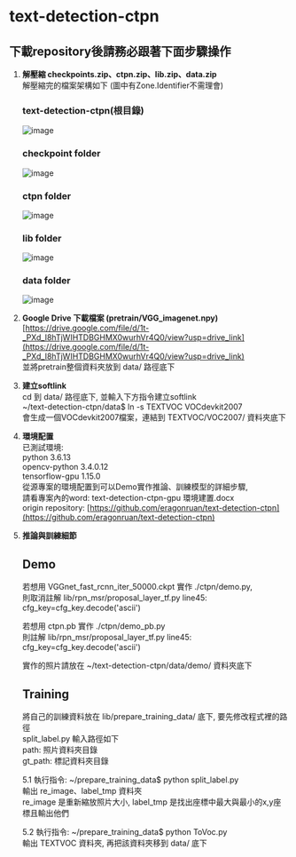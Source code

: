 # text-detection-ctpn

## 下載repository後請務必跟著下面步驟操作

1. __解壓縮 checkpoints.zip、ctpn.zip、lib.zip、data.zip__   
   解壓縮完的檔案架構如下 (圖中有Zone.Identifier不需理會)
   
   ### text-detection-ctpn(根目錄)  
   ![image](https://github.com/g0983230881/text-detection-ctpn/assets/54482415/94c57cbc-90c4-44b9-af29-4e88e3f7b075)  

      ### checkpoint folder  
      ![image](https://github.com/g0983230881/text-detection-ctpn/assets/54482415/6d645503-b27e-4bd7-9d15-5d021a585ec6)  

      ### ctpn folder  
      ![image](https://github.com/g0983230881/text-detection-ctpn/assets/54482415/70904b7e-0d98-4aa4-82b6-7187a2456349)  

       
      ### lib folder  
      ![image](https://github.com/g0983230881/text-detection-ctpn/assets/54482415/77e5f632-918c-4133-a8ed-c8d79be43a40)  

      ### data folder  
      ![image](https://github.com/g0983230881/text-detection-ctpn/assets/54482415/0c5fc4d4-fcf8-4234-be43-198771af883f)  

2. __Google Drive 下載檔案 (pretrain/VGG_imagenet.npy)__   
   [https://drive.google.com/file/d/1t-_PXd_I8hTjWIHTDBGHMX0wurhVr4Q0/view?usp=drive_link](https://drive.google.com/file/d/1t-_PXd_I8hTjWIHTDBGHMX0wurhVr4Q0/view?usp=drive_link)  
   並將pretrain整個資料夾放到 data/ 路徑底下  

3. __建立softlink__  
   cd 到 data/ 路徑底下, 並輸入下方指令建立softlink  
   ~/text-detection-ctpn/data$ ln -s TEXTVOC VOCdevkit2007  
   會生成一個VOCdevkit2007檔案，連結到 TEXTVOC/VOC2007/ 資料夾底下  

4. __環境配置__  
   已測試環境:  
   python               3.6.13  
   opencv-python        3.4.0.12  
   tensorflow-gpu       1.15.0  
   從源專案的環境配置到可以Demo實作推論、訓練模型的詳細步驟,  
   請看專案內的word: text-detection-ctpn-gpu 環境建置.docx  
   origin repository: [https://github.com/eragonruan/text-detection-ctpn](https://github.com/eragonruan/text-detection-ctpn)  

5. __推論與訓練細節__  
   ## Demo
   若想用 VGGnet_fast_rcnn_iter_50000.ckpt 實作 ./ctpn/demo.py,  
   則取消註解 lib/rpn_msr/proposal_layer_tf.py line45: cfg_key=cfg_key.decode('ascii')  
   
   若想用 ctpn.pb 實作 ./ctpn/demo_pb.py  
   則註解 lib/rpn_msr/proposal_layer_tf.py line45: cfg_key=cfg_key.decode('ascii')

   實作的照片請放在 ~/text-detection-ctpn/data/demo/ 資料夾底下  

   ## Training
   將自己的訓練資料放在 lib/prepare_training_data/ 底下, 要先修改程式裡的路徑  
   split_label.py 輸入路徑如下  
   path: 照片資料夾目錄  
   gt_path: 標記資料夾目錄  
   
   5.1 執行指令: ~/prepare_training_data$ python split_label.py  
   輸出 re_image、label_tmp 資料夾  
   re_image 是重新縮放照片大小, label_tmp 是找出座標中最大與最小的x,y座標且輸出他們  
   
   5.2 執行指令: ~/prepare_training_data$ python ToVoc.py  
   輸出 TEXTVOC 資料夾, 再把該資料夾移到 data/ 底下  
